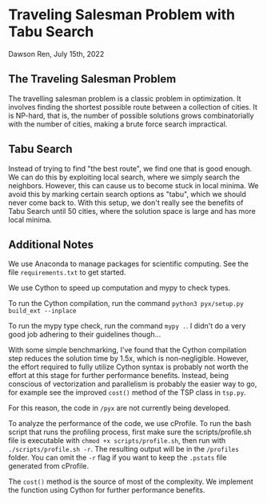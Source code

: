 # Traveling Salesman Problem with Tabu Search

Dawson Ren, July 15th, 2022

## The Traveling Salesman Problem
The travelling salesman problem is a classic problem in optimization. It involves finding the shortest possible route between a collection of cities. It is NP-hard, that is, the number of possible solutions grows combinatorially with the number of cities, making a brute force search impractical.

## Tabu Search
Instead of trying to find "the best route", we find one that is good enough. We can do this by exploiting local search, where we simply search the neighbors. However, this can cause us to become stuck in local minima. We avoid this by marking certain search options as "tabu", which we should never come back to. With this setup, we don't really see the benefits of Tabu Search until 50 cities, where the solution space is large and has more local minima.

## Additional Notes
We use Anaconda to manage packages for scientific computing. See the file `requirements.txt` to get started.

We use Cython to speed up computation and mypy to check types.

To run the Cython compilation, run the command `python3 pyx/setup.py build_ext --inplace`

To run the mypy type check, run the command `mypy .`. I didn't do a very good job adhering to their guidelines though...

With some simple benchmarking, I've found that the Cython compilation step reduces the solution time by 1.5x, which is non-negligible. However, the effort required to fully utilize Cython syntax is probably not worth the effort at this stage for further performance benefits. Instead, being conscious of vectorization and parallelism is probably the easier way to go, for example see the improved `cost()` method of the TSP class in `tsp.py`.

For this reason, the code in `/pyx` are not currently being developed.

To analyze the performance of the code, we use cProfile. To run the bash script that runs the profiling process, first make sure the scripts/profile.sh file is executable with `chmod +x scripts/profile.sh`, then run with `./scripts/profile.sh -r`. The resulting output will be in the `/profiles` folder. You can omit the `-r` flag if you want to keep the `.pstats` file generated from cProfile.

The `cost()` method is the source of most of the complexity. We implement the function using Cython for further performance benefits.


